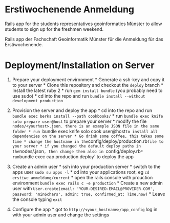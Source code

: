 Erstiwochenende Anmeldung
=========================

Rails app for the students representatives geoinformatics Münster to allow students to sign up for the freshmen weekend.

Rails app der Fachschaft Geoinformatik Münster für die Anmeldung für das Erstiwochenende.


# Deployment/Installation on Server

  1.  Prepare your deployment environment
    * Generate a ssh-key and copy it to your server
    * Clone this repository and checkout the `deploy` branch
    * Install the latest ruby 2
    * run `gem install bundle` (you probably need to use sudo)
    * cd into the repo and run `bundle install --without development production`

  2. Provision the server and deploy the app
    * cd into the repo and run `bundle exec berks install --path cookbooks/`
    * run `bundle exec knife solo prepare user@host` to prepare your server
    * modify the file `nodes/<yourhost>.json. there is an example JSON file in the same folder
    * run `bundle exec knife solo cook user@host` to install all dependencies on the server
    * Go drink some coffee, this takes some time
    * change the hostname in the `config/deploy/production.rb` file to your server
    * if you changed the default deploy paths in the `nodes/<yourhost>.json`, then change them also in `config/deploy.rb`
    * run `bundle exec cap production deploy` to deploy the app

  3. Create an admin user
    * ssh into your production server
    * switch to the apps user `sudo su apps -l`
    * cd into your applications root, eg `cd erstiwe_anmeldung/current`
    * open the rails console with prouction environment `bundle exec rails c -e production`
    * Create a new admin user with `User.create(email: 'YOUR-DESIRED-EMAIL@PROVIDER.COM', password: 'min6chars', admin: true, confirmed_at: Time.now)`
    * Leave the console typing `exit`

  4. Configure the app
    * got to `http://<your_hostname>/app_config` log in with your admin user and change the settings
